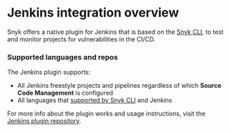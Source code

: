 # Jenkins integration overview

Snyk offers a native plugin for Jenkins that is based on the [Snyk CLI](https://docs.snyk.io/snyk-cli/guides-for-our-cli/cli-reference), to test and monitor projects for vulnerabilities in the CI/CD.

### Supported languages and repos

The Jenkins plugin supports:

* All Jenkins freestyle projects and pipelines regardless of which **Source Code Management** is configured
* All languages that [supported by Snyk CLI](https://support.snyk.io/hc/en-us/sections/360001087857-Language-package-manager-support) and Jenkins

For more info about the plugin works and usage instructions, visit the [Jenkins plugin repository](https://github.com/jenkinsci/snyk-security-scanner-plugin).

